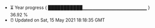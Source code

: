 - ⏳ Year progress { ███████████▁▁▁▁▁▁▁▁▁▁▁▁▁▁▁▁▁▁▁ } 36.92 %
- ⏰ Updated on Sat, 15 May 2021 18:18:35 GMT

